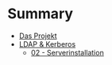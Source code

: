 # Summary

- [Das Projekt](./einleitung.md)
- [LDAP & Kerberos](ldap/index.md)
	- [02 - Serverinstallation](ldap/ldap-02.md)
